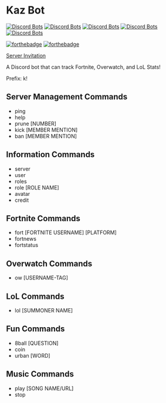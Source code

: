 <h1>Kaz Bot</h1>

[![Discord Bots](https://discordbots.org/api/widget/status/419724462716354560.svg)](https://discordbots.org/bot/419724462716354560)
[![Discord Bots](https://discordbots.org/api/widget/servers/419724462716354560.svg)](https://discordbots.org/bot/419724462716354560)
[![Discord Bots](https://discordbots.org/api/widget/upvotes/419724462716354560.svg)](https://discordbots.org/bot/419724462716354560)
[![Discord Bots](https://discordbots.org/api/widget/lib/419724462716354560.svg)](https://discordbots.org/bot/419724462716354560)
[![Discord Bots](https://discordbots.org/api/widget/owner/419724462716354560.svg)](https://discordbots.org/bot/419724462716354560)

[![forthebadge](https://forthebadge.com/images/badges/made-with-javascript.svg)](https://forthebadge.com)
[![forthebadge](https://forthebadge.com/images/badges/uses-git.svg)](https://forthebadge.com)

[Server Invitation](https://discordapp.com/api/oauth2/authorize?client_id=419724462716354560&permissions=8&scope=bot)

<p>A Discord bot that can track Fortnite, Overwatch, and LoL Stats!</p>
<p>Prefix: k!</p>

<h2>Server Management Commands</h2>
<ul>
  	<li>ping</li>
	<li>help</li>
  	<li>prune [NUMBER]</li>
  	<li>kick [MEMBER MENTION]</li>
	<li>ban [MEMBER MENTION]</li>
</ul>

<h2>Information Commands</h2>
<ul>
	<li>server</li>
  	<li>user</li>
  	<li>roles</li>
	<li>role [ROLE NAME]</li>
  	<li>avatar</li>
  	<li>credit</li>
</ul>

<h2>Fortnite Commands</h2>
<ul>
	<li>fort [FORTNITE USERNAME] [PLATFORM]</li>
  	<li>fortnews</li>
  	<li>fortstatus</li>
</ul>

<h2>Overwatch Commands</h2>
<ul>
	<li>ow [USERNAME-TAG]</li>
</ul>

<h2>LoL Commands</h2>
<ul>
	<li>lol [SUMMONER NAME]</li>
</ul>

<h2>Fun Commands</h2>
<ul>
	<li>8ball [QUESTION]</li>
  	<li>coin</li>
  	<li>urban [WORD]</li>
</ul>

<h2>Music Commands</h2>
<ul>
	<li>play [SONG NAME/URL]</li>
  	<li>stop</li>
</ul>
